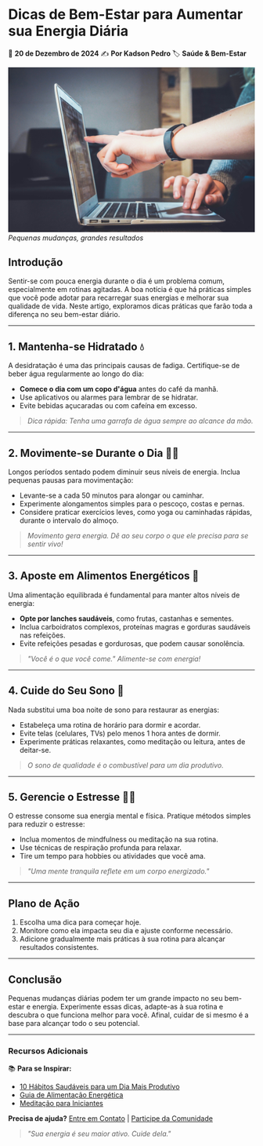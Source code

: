 # Dicas de Bem-Estar para Aumentar sua Energia Diária

📅 **20 de Dezembro de 2024**
✍️ **Por Kadson Pedro**
🏷️ **Saúde & Bem-Estar**

![Bem-Estar e Energia](../assets/images/saude-mental.jpg)
_Pequenas mudanças, grandes resultados_

## Introdução

Sentir-se com pouca energia durante o dia é um problema comum, especialmente em rotinas agitadas. A boa notícia é que há práticas simples que você pode adotar para recarregar suas energias e melhorar sua qualidade de vida. Neste artigo, exploramos dicas práticas que farão toda a diferença no seu bem-estar diário.

---

## 1. Mantenha-se Hidratado 💧

A desidratação é uma das principais causas de fadiga. Certifique-se de beber água regularmente ao longo do dia:

- **Comece o dia com um copo d'água** antes do café da manhã.
- Use aplicativos ou alarmes para lembrar de se hidratar.
- Evite bebidas açucaradas ou com cafeína em excesso.

> _Dica rápida: Tenha uma garrafa de água sempre ao alcance da mão._

---

## 2. Movimente-se Durante o Dia 🏃‍♀️

Longos períodos sentado podem diminuir seus níveis de energia. Inclua pequenas pausas para movimentação:

- Levante-se a cada 50 minutos para alongar ou caminhar.
- Experimente alongamentos simples para o pescoço, costas e pernas.
- Considere praticar exercícios leves, como yoga ou caminhadas rápidas, durante o intervalo do almoço.

> _Movimento gera energia. Dê ao seu corpo o que ele precisa para se sentir vivo!_

---

## 3. Aposte em Alimentos Energéticos 🍎

Uma alimentação equilibrada é fundamental para manter altos níveis de energia:

- **Opte por lanches saudáveis**, como frutas, castanhas e sementes.
- Inclua carboidratos complexos, proteínas magras e gorduras saudáveis nas refeições.
- Evite refeições pesadas e gordurosas, que podem causar sonolência.

> _"Você é o que você come." Alimente-se com energia!_

---

## 4. Cuide do Seu Sono 🛌

Nada substitui uma boa noite de sono para restaurar as energias:

- Estabeleça uma rotina de horário para dormir e acordar.
- Evite telas (celulares, TVs) pelo menos 1 hora antes de dormir.
- Experimente práticas relaxantes, como meditação ou leitura, antes de deitar-se.

> _O sono de qualidade é o combustível para um dia produtivo._

---

## 5. Gerencie o Estresse 💆‍♂️

O estresse consome sua energia mental e física. Pratique métodos simples para reduzir o estresse:

- Inclua momentos de mindfulness ou meditação na sua rotina.
- Use técnicas de respiração profunda para relaxar.
- Tire um tempo para hobbies ou atividades que você ama.

> _"Uma mente tranquila reflete em um corpo energizado."_

---

## Plano de Ação

1. Escolha uma dica para começar hoje.
2. Monitore como ela impacta seu dia e ajuste conforme necessário.
3. Adicione gradualmente mais práticas à sua rotina para alcançar resultados consistentes.

---

## Conclusão

Pequenas mudanças diárias podem ter um grande impacto no seu bem-estar e energia. Experimente essas dicas, adapte-as à sua rotina e descubra o que funciona melhor para você. Afinal, cuidar de si mesmo é a base para alcançar todo o seu potencial.

---

### Recursos Adicionais

📚 **Para se Inspirar:**

- [10 Hábitos Saudáveis para um Dia Mais Produtivo](#)
- [Guia de Alimentação Energética](#)
- [Meditação para Iniciantes](#)

**Precisa de ajuda?**
[Entre em Contato](#) | [Participe da Comunidade](#)

> _"Sua energia é seu maior ativo. Cuide dela."_
